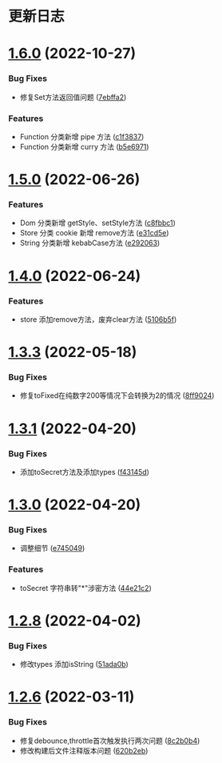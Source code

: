 # 更新日志

# [1.6.0](https://github.com/Hyhello/utils/compare/1.5.0...1.6.0) (2022-10-27)


### Bug Fixes

* 修复Set方法返回值问题 ([7ebffa2](https://github.com/Hyhello/utils/commit/7ebffa22e3217923b83a7b821406899d2acb523b))


### Features

* Function 分类新增 pipe 方法 ([c1f3837](https://github.com/Hyhello/utils/commit/c1f38373e3640f03a8501df50432e04926bbbfee))
* Function 分类新增 curry 方法 ([b5e6971](https://github.com/Hyhello/utils/commit/b5e6971e95e694fcc54ca4d9e4fe2b19381a2885))

# [1.5.0](https://github.com/Hyhello/utils/compare/1.4.0...1.5.0) (2022-06-26)


### Features

* Dom 分类新增 getStyle、setStyle方法 ([c8fbbc1](https://github.com/Hyhello/utils/commit/c8fbbc16377b084381dd2e7ebf4e885519e88942))
* Store 分类 cookie 新增 remove方法 ([e31cd5e](https://github.com/Hyhello/utils/commit/e31cd5ed0fbbc6fa9c7b114f5231c060a3a224ad))
* String 分类新增 kebabCase方法 ([e292063](https://github.com/Hyhello/utils/commit/e292063945d43505b2efb8cfae39e611bcaa95b5))

# [1.4.0](https://github.com/Hyhello/utils/compare/1.3.3...1.4.0) (2022-06-24)


### Features

* store 添加remove方法，废弃clear方法 ([5106b5f](https://github.com/Hyhello/utils/commit/5106b5f16bb9ad2259f8f51d326bd59ea470a662))

# [1.3.3](https://github.com/Hyhello/utils/compare/1.3.2...1.3.3) (2022-05-18)


### Bug Fixes

* 修复toFixed在纯数字200等情况下会转换为2的情况 ([8ff9024](https://github.com/Hyhello/utils/commit/8ff902479fad36a7f04bb9da89946c53f3b4272e))

# [1.3.1](https://github.com/Hyhello/utils/compare/1.3.0...1.3.1) (2022-04-20)


### Bug Fixes

* 添加toSecret方法及添加types ([f43145d](https://github.com/Hyhello/utils/commit/f43145d2873319163217ea014c61a2178836f3be))

# [1.3.0](https://github.com/Hyhello/utils/compare/1.2.8...1.3.0) (2022-04-20)


### Bug Fixes

* 调整细节 ([e745049](https://github.com/Hyhello/utils/commit/e7450497ecb2882b509a752efe1ceb45665969b2))


### Features

* toSecret 字符串转"*"涉密方法 ([44e21c2](https://github.com/Hyhello/utils/commit/44e21c2de41c07ead245d599921cdae483da4fc2))

# [1.2.8](https://github.com/Hyhello/utils/compare/1.2.7...1.2.8) (2022-04-02)


### Bug Fixes

* 修改types 添加isString ([51ada0b](https://github.com/Hyhello/utils/commit/51ada0bbdf0295b4babe94c150d8de811645cd11))

# [1.2.6](https://github.com/Hyhello/utils/compare/1.2.0...1.2.6) (2022-03-11)


### Bug Fixes

* 修复debounce,throttle首次触发执行两次问题 ([8c2b0b4](https://github.com/Hyhello/utils/commit/8c2b0b4b4d06abc6fda0e5267ed6f0b1050d6340))
* 修改构建后文件注释版本问题 ([620b2eb](https://github.com/Hyhello/utils/commit/620b2ebb14fdf1764d552cc2ed1f520e67160269))
